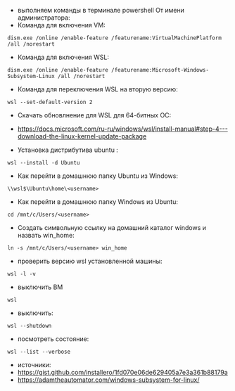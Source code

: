 * выполняем команды в терминале powershell От имени администратора:
* Команда для включения VM:
```
dism.exe /online /enable-feature /featurename:VirtualMachinePlatform /all /norestart
```
*  Команда для включения WSL:
```
dism.exe /online /enable-feature /featurename:Microsoft-Windows-Subsystem-Linux /all /norestart
```
* Команда для переключения WSL на вторую версию:
```
wsl --set-default-version 2
```
* Скачать обновлнение для WSL для 64-битных ОС:
* https://docs.microsoft.com/ru-ru/windows/wsl/install-manual#step-4---download-the-linux-kernel-update-package

* Установка дистрибутива ubuntu :
```
wsl --install -d Ubuntu
```
* Как перейти в домашнюю папку Ubuntu из Windows:
```
\\wsl$\Ubuntu\home\<username>
```
* Как перейти в домашнюю папку Windows из Ubuntu:
```
cd /mnt/c/Users/<username>
```
* Создать символьную ссылку на домашний каталог windows и назвать win_home:
```
ln -s /mnt/c/Users/<username> win_home
```
* проверить версию wsl установленной машины:
```
wsl -l -v
```
* выключить ВМ 
```
wsl
```
* выключить:
```
wsl --shutdown
```
* посмотреть состояние:
```
wsl --list --verbose
```

* источники:
* https://gist.github.com/installero/1fd070e06de629405a7e3a361b88179a
* https://adamtheautomator.com/windows-subsystem-for-linux/